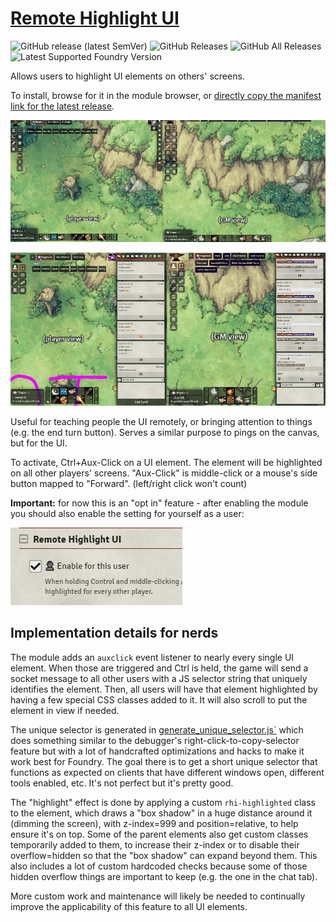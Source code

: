 # [Remote Highlight UI](https://foundryvtt.com/packages/remote-highlight-ui/)

![GitHub release (latest SemVer)](https://img.shields.io/github/v/release/itamarcu/remote-highlight-ui?style=for-the-badge)
![GitHub Releases](https://img.shields.io/github/downloads/itamarcu/remote-highlight-ui/latest/total?style=for-the-badge)
![GitHub All Releases](https://img.shields.io/github/downloads/itamarcu/remote-highlight-ui/total?style=for-the-badge&label=Downloads+total)  
![Latest Supported Foundry Version](https://img.shields.io/endpoint?url=https://foundryshields.com/version?url=https://github.com/itamarcu/remote-highlight-ui/raw/master/module.json)

Allows users to highlight UI elements on others' screens.

To install, browse for it in the module browser, or [directly copy the manifest link for the latest release](https://github.com/itamarcu/remote-highlight-ui/releases/latest/download/module.json).


![remote highlights demo 1](metadata/demo_1.gif)

![remote highlights demo 2](metadata/demo_2.gif)

Useful for teaching people the UI remotely, or bringing attention to things (e.g. the end turn button).
Serves a similar purpose to pings on the canvas, but for the UI.

To activate, Ctrl+Aux-Click on a UI element.  The element will be highlighted on all other players' screens.
"Aux-Click" is middle-click or a mouse's side button mapped to "Forward". (left/right click won't count)

**Important:** for now this is an "opt in" feature - after enabling the module you should also enable the setting for
yourself as a user:

![](metadata/config_enable.png)

## Implementation details for nerds

The module adds an `auxclick` event listener to nearly every single UI element. When those are triggered and Ctrl is
held, the game will send a socket message to all other users with a JS selector string that uniquely identifies the
element.  Then, all users will have that element highlighted by having a few special CSS classes added to it.  It will
also scroll to put the element in view if needed.

The unique selector is generated in [generate_unique_selector.js`](scripts/generate-unique-selector.js) which does 
something similar to the debugger's right-click-to-copy-selector feature but with a lot of handcrafted optimizations and
hacks to make it work best for Foundry.  The goal there is to get a short unique selector that functions as expected on
clients that have different windows open, different tools enabled, etc.  It's not perfect but it's pretty good.

The "highlight" effect is done by applying a custom `rhi-highlighted` class to the element, which draws a "box shadow"
in a huge distance around it (dimming the screen), with z-index=999 and position=relative, to help ensure it's on top.
Some of the parent elements also get custom classes temporarily added to them, to increase their z-index or to disable
their overflow=hidden so that the "box shadow" can expand beyond them.  This also includes a lot of custom hardcoded
checks because some of those hidden overflow things are important to keep (e.g. the one in the chat tab).

More custom work and maintenance will likely be needed to continually improve the applicability of this feature to all
UI elements.
